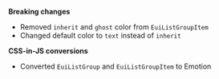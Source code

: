 **Breaking changes**

- Removed `inherit` and `ghost` color from `EuiListGroupItem`
- Changed default color to `text` instead of `inherit`

**CSS-in-JS conversions**

- Converted `EuiListGroup` and `EuiListGroupItem` to Emotion
